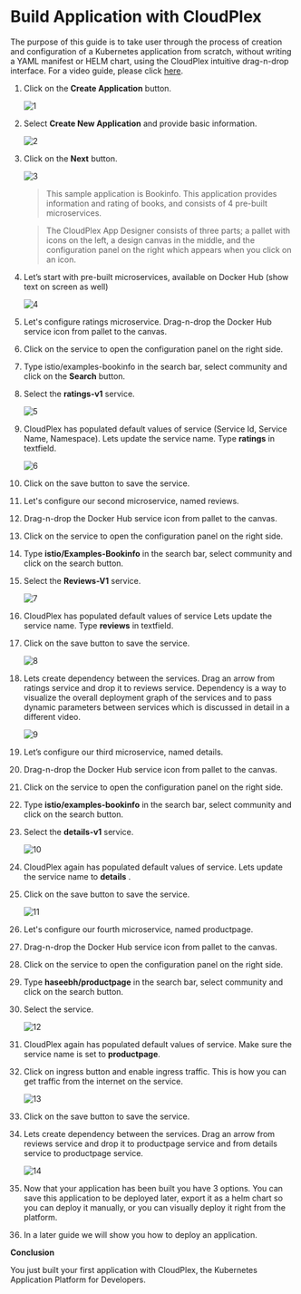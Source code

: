 # Build Application with CloudPlex 

The purpose of this guide is to take user through the process of creation and configuration of a Kubernetes application from scratch, without writing a YAML manifest or HELM chart, using the CloudPlex intuitive drag-n-drop interface. For a video guide, please click [here](https://drive.google.com/drive/u/1/folders/1PyoW5qUc7Ae9y0CymI6GIuAeHioWg0Bl). 

1. Click on the **Create Application** button.

   ![1](imgs/1.png)

2. Select **Create New Application** and provide basic information.

   ![2](imgs/2.png)  

3. Click on the **Next** button.

   ![3](imgs/3.png)

   > This sample application is Bookinfo. This application provides information and rating of books, and consists of 4 pre-built microservices.

   > The CloudPlex App Designer consists of three parts; a pallet with icons on the left, a design canvas in the middle, and the configuration panel on the right which appears when you click on an icon.

4. Let’s start with pre-built microservices, available on Docker Hub (show text on screen as well)

   ![4](imgs/4.png)

5. Let's configure ratings microservice. Drag-n-drop the Docker Hub service icon from pallet to the canvas.

6. Click on the service to open the configuration panel on the right side.

7. Type istio/examples-bookinfo in the search bar, select community and click on the **Search** button.

8. Select the **ratings-v1** service.

   ![5](imgs/5.png)

9. CloudPlex has populated default values of service (Service Id, Service Name, Namespace). Lets update the service name. Type **ratings** in textfield.

   ![6](imgs/6.png)

10. Click on the save button to save the service.

11. Let's configure our second microservice, named reviews.

12. Drag-n-drop the Docker Hub service icon from pallet to the canvas.

13. Click on the service to open the configuration panel on the right side.

14. Type **istio/Examples-Bookinfo** in the search bar, select community and click on the search button.

15. Select the **Reviews-V1** service.

    ![7](imgs/7.png)

16. CloudPlex has populated default values of service Lets update the service name. Type **reviews** in textfield.

17. Click on the save button to save the service.

    ![8](imgs/8.png)

18. Lets create dependency between the services. Drag an arrow from ratings service and drop it to reviews service.
    Dependency is a way to visualize the overall deployment graph of the services and to pass dynamic parameters between services which is discussed in detail in a different video.

    ![9](imgs/9.png)

19. Let’s configure our third microservice, named details.

20. Drag-n-drop the Docker Hub service icon from pallet to the canvas.

21. Click on the service to open the configuration panel on the right side.

22. Type **istio/examples-bookinfo** in the search bar, select community and click on the search button.

23. Select the **details-v1** service.

    ![10](imgs/10.png)

24. CloudPlex again has populated default values of service. Lets update the service name to **details** .

25. Click on the save button to save the service.

    ![11](imgs/11.png)

26. Let's configure our fourth microservice, named productpage.

27. Drag-n-drop the Docker Hub service icon from pallet to the canvas.

28. Click on the service to open the configuration panel on the right side.

29. Type **haseebh/productpage** in the search bar, select community and click on the search button.

30. Select the service.

    ![12](imgs/12.png)

31. CloudPlex again has populated default values of service. Make sure the service name is set to **productpage**.

32. Click on ingress button and enable ingress traffic. This is how you can get traffic from the internet on the service.

    ![13](imgs/13.png)

33. Click on the save button to save the service.

34. Lets create dependency between the services. Drag an arrow from reviews service and drop it to productpage service and from details service to productpage service.

    ![14](imgs/14.png)

35. Now that your application has been built you have 3 options. You can save this application to be deployed later, export it as a helm chart so you can deploy it manually, or you can visually deploy it right from the platform. 

36. In a later guide we will show you how to deploy an application. 

**Conclusion**

You just built your first application with CloudPlex, the Kubernetes Application Platform for Developers.